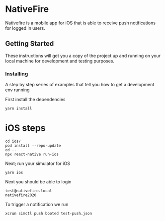 # NativeFire

Nativefire is a mobile app for iOS that is able to receive push notifications for logged in users.

## Getting Started

These instructions will get you a copy of the project up and running on your local machine for development and testing purposes.

### Installing

A step by step series of examples that tell you how to get a development env running

First install the dependencies

```
yarn install

```


# iOS steps

```
cd ios/
pod install --repo-update
cd ..
npx react-native run-ios

```

Next; run your simulator for iOS

```
yarn ios
```

Next you should be able to login


```
test@nativefire.local
nativefire2020
```


To trigger a notification we run

```
xcrun simctl push booted test-push.json 
```

